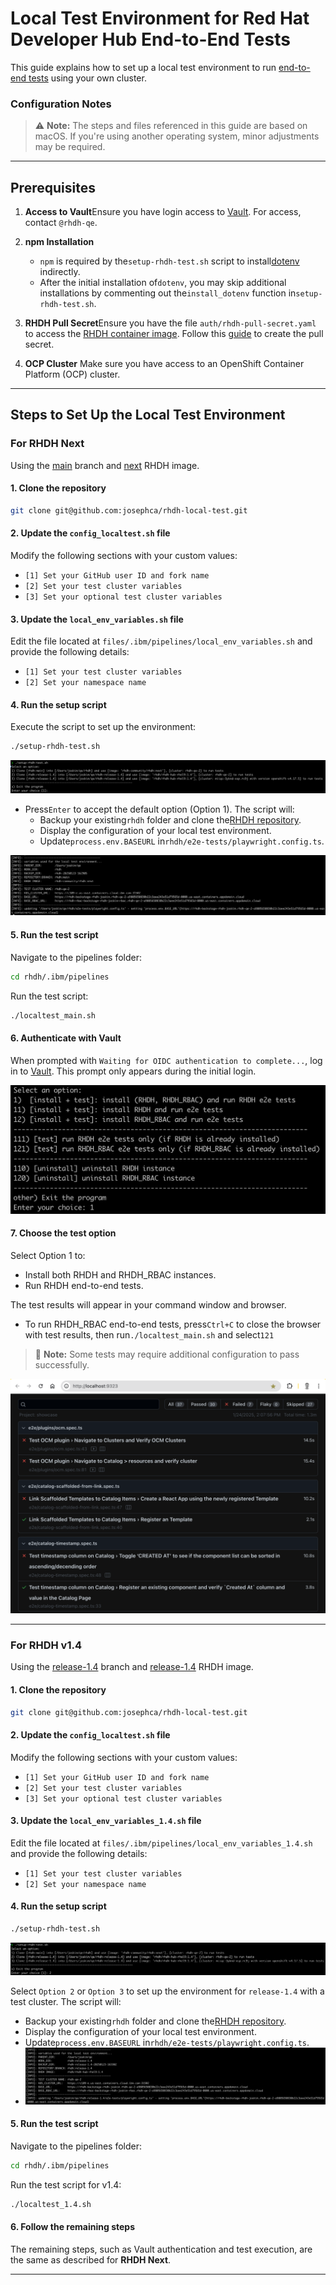 # Local Test Environment for Red Hat Developer Hub End-to-End Tests

This guide explains how to set up a local test environment to run [end-to-end tests](https://github.com/redhat-developer/rhdh/tree/main/e2e-tests/playwright/e2e) using your own cluster.

### **Configuration Notes**

> ⚠️ **Note:** The steps and files referenced in this guide are based on macOS. If you're using another operating system, minor adjustments may be required.

---

## **Prerequisites**

1. **Access to Vault**Ensure you have login access to [Vault](https://vault.ci.openshift.org/ui/vault/secrets/kv/show/selfservice/rhdh-qe/rhdh). For access, contact `@rhdh-qe`.
2. **npm Installation**

   - `npm` is required by the`setup-rhdh-test.sh` script to install[dotenv](https://www.npmjs.com/package/dotenv) indirectly.
   - After the initial installation of`dotenv`, you may skip additional installations by commenting out the`install_dotenv` function in`setup-rhdh-test.sh`.

3. **RHDH Pull Secret**Ensure you have the file `auth/rhdh-pull-secret.yaml` to access the [RHDH container image](https://quay.io/repository/rhdh-community/rhdh). Follow this [guide](https://docs.google.com/document/d/1X40OGE7h0UW-nNGnkqW1ymsmgsK4zICmMuHvzFHlUzw/edit?tab=t.0#bookmark=id.i9ubi2cljqjc) to create the pull secret.
4. **OCP Cluster**
   Make sure you have access to an OpenShift Container Platform (OCP) cluster.

---

## **Steps to Set Up the Local Test Environment**

### **For RHDH Next**

Using the [main](https://github.com/redhat-developer/rhdh) branch and [next](https://quay.io/repository/rhdh-community/rhdh) RHDH image.

#### 1. Clone the repository

```bash
git clone git@github.com:josephca/rhdh-local-test.git
```

#### 2. Update the `config_localtest.sh` file

Modify the following sections with your custom values:

- `[1] Set your GitHub user ID and fork name`
- `[2] Set your test cluster variables`
- `[3] Set your optional test cluster variables`

#### 3. Update the `local_env_variables.sh` file

Edit the file located at `files/.ibm/pipelines/local_env_variables.sh` and provide the following details:

- `[1] Set your test cluster variables`
- `[2] Set your namespace name`

#### 4. Run the setup script

Execute the script to set up the environment:

```bash
./setup-rhdh-test.sh
```

![](assets/20250123_162955_image.png)

- Press`Enter` to accept the default option (Option 1). The script will:
  - Backup your existing`rhdh` folder and clone the[RHDH repository](https://github.com/redhat-developer/rhdh).
  - Display the configuration of your local test environment.
  - Update`process.env.BASEURL` in`rhdh/e2e-tests/playwright.config.ts`.

![](assets/20250123_163122_image.png)

#### 5. Run the test script

Navigate to the pipelines folder:

```bash
cd rhdh/.ibm/pipelines
```

Run the test script:

```bash
./localtest_main.sh
```

#### 6. Authenticate with Vault

When prompted with `Waiting for OIDC authentication to complete...`, log in to [Vault](https://vault.ci.openshift.org/ui/vault/secrets/kv/show/selfservice/rhdh-qe/rhdh). This prompt only appears during the initial login.

![](assets/20250124_111827_image.png)

#### 7. Choose the test option

Select Option 1 to:

- Install both RHDH and RHDH_RBAC instances.
- Run RHDH end-to-end tests.

The test results will appear in your command window and browser.

- To run RHDH_RBAC end-to-end tests, press`Ctrl+C` to close the browser with test results, then run`./localtest_main.sh` and select`121`

> 🚀 **Note:** Some tests may require additional configuration to pass successfully.

![](assets/20250124_141551_image.png)

---

### **For RHDH v1.4**

Using the [release-1.4](https://github.com/redhat-developer/rhdh/tree/release-1.4) branch and [release-1.4](https://quay.io/repository/rhdh/rhdh-hub-rhel9) RHDH image.

#### 1. Clone the repository

```bash
git clone git@github.com:josephca/rhdh-local-test.git
```

#### 2. Update the `config_localtest.sh` file

Modify the following sections with your custom values:

- `[1] Set your GitHub user ID and fork name`
- `[2] Set your test cluster variables`
- `[3] Set your optional test cluster variables`

#### 3. Update the `local_env_variables_1.4.sh` file

Edit the file located at `files/.ibm/pipelines/local_env_variables_1.4.sh` and provide the following details:

- `[1] Set your test cluster variables`
- `[2] Set your namespace name`

#### 4. Run the setup script

```bash
./setup-rhdh-test.sh
```

![](assets/20250123_163503_image.png)

Select `Option 2` or `Option 3` to set up the environment for `release-1.4` with a test cluster. The script will:

- Backup your existing`rhdh` folder and clone the[RHDH repository](https://github.com/redhat-developer/rhdh).
- Display the configuration of your local test environment.
- Update`process.env.BASEURL` in`rhdh/e2e-tests/playwright.config.ts`.
- ![](assets/20250123_163628_image.png)

#### 5. Run the test script

Navigate to the pipelines folder:

```bash
cd rhdh/.ibm/pipelines
```

Run the test script for v1.4:

```bash
./localtest_1.4.sh
```

#### 6. Follow the remaining steps

The remaining steps, such as Vault authentication and test execution, are the same as described for **RHDH Next**.

---
